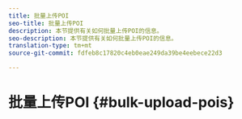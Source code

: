 ```yaml
---
title: 批量上传POI
seo-title: 批量上传POI
description: 本节提供有关如何批量上传POI的信息。
seo-description: 本节提供有关如何批量上传POI的信息。
translation-type: tm+mt
source-git-commit: fdfeb8c17820c4eb0eae249da39be4eebece22d3

---
```



# 批量上传POI {#bulk-upload-pois}

